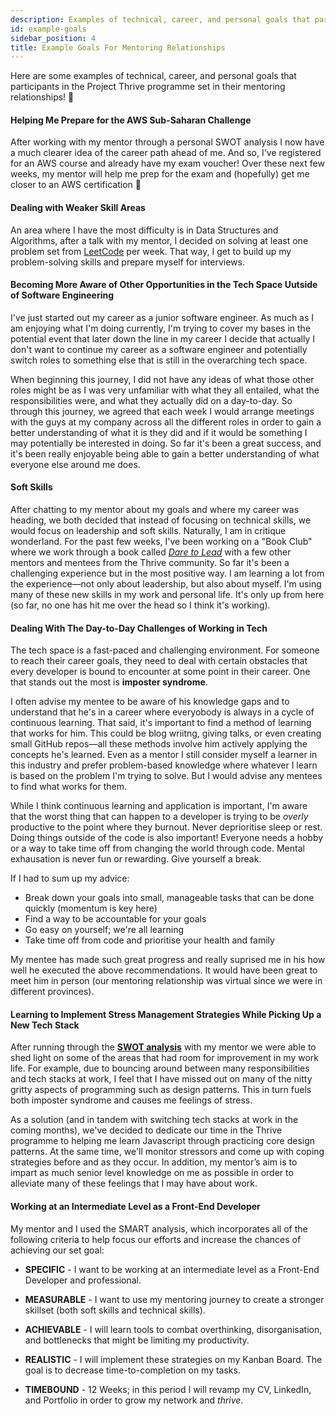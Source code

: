 ```yaml
---
description: Examples of technical, career, and personal goals that participants in the Project Thrive programme set in their mentoring relationships
id: example-goals
sidebar_position: 4
title: Example Goals For Mentoring Relationships
---
```


<head>
    <meta property="og:title" content="Example Goals for Mentoring Relationships" />
    <meta property="og:type" content="article" />
    <meta property="og:url" content="https://www.developermentoring.guide/community-resources/example-goals" />
</head>

Here are some examples of technical, career, and personal goals that participants in the Project Thrive programme set in their mentoring relationships! 🚀

#### Helping Me Prepare for the AWS Sub-Saharan Challenge

After working with my mentor through a personal SWOT analysis I now have a much clearer idea of the career path ahead of me. And so, I've registered for an AWS course and already have my exam voucher! Over these next few weeks, my mentor will help me prep for the exam and (hopefully) get me closer to an AWS certification 🤞

#### Dealing with Weaker Skill Areas

An area where I have the most difficulty is in Data Structures and Algorithms, after a talk with my mentor, I decided on solving at least one problem set from [LeetCode](https://leetcode.com/) per week. That way, I get to build up my problem-solving skills and prepare myself for interviews.

#### Becoming More Aware of Other Opportunities in the Tech Space Uutside of Software Engineering

I've just started out my career as a junior software engineer. As much as I am enjoying what I'm doing currently, I'm trying to cover my bases in the potential event that later down the line in my career I decide that actually I don't want to continue my career as a software engineer and potentially switch roles to something else that is still in the overarching tech space.

When beginning this journey, I did not have any ideas of what those other roles might be as I was very unfamiliar with what they all entailed, what the responsibilities were, and what they actually did on a day-to-day. So through this journey, we agreed that each week I would arrange meetings with the guys at my company across all the different roles in order to gain a better understanding of what it is they did and if it would be something I may potentially be interested in doing. So far it's been a great success, and it's been really enjoyable being able to gain a better understanding of what everyone else around me does.

#### Soft Skills

After chatting to my mentor about my goals and where my career was heading, we both decided that instead of focusing on technical skills, we would focus on leadership and soft skills. Naturally, I am in critique wonderland. For the past few weeks, I've been working on a "Book Club" where we work through a book called [*Dare to Lead*](https://www.amazon.com/Dare-Lead-Brave-Conversations-Hearts/dp/0399592520) with a few other mentors and mentees from the Thrive community. So far it's been a challenging experience but in the most positive way. I am learning a lot from the experience—not only about leadership, but also about myself. I'm using many of these new skills in my work and personal life. It's only up from here (so far, no one has hit me over the head so I think it's working).

#### Dealing With The Day-to-Day Challenges of Working in Tech

The tech space is a fast-paced and challenging environment. For someone to reach their career goals, they need to deal with certain obstacles that every developer is bound to encounter at some point in their career. One that stands out the most is **imposter syndrome**.

I often advise my mentee to be aware of his knowledge gaps and to understand that he's in a career where everyobody is always in a cycle of continuous learning. That said, it's important to find a method of learning that works for him. This could be blog wriitng, giving talks, or even creating small GitHub repos—all these methods involve him actively applying the concepts he's learned. Even as a mentor I still consider myself a learner in this industry and prefer problem-based knowledge where whatever I learn is based on the problem I'm trying to solve. But I would advise any mentees to find what works for them.

While I think continuous learning and application is important, I'm aware that the worst thing that can happen to a developer is trying to be *overly* productive to the point where they burnout. Never deprioritise sleep or rest. Doing things outside of the code is also important! Everyone needs a hobby or a way to take time off from changing the world through code. Mental exhausation is never fun or rewarding. Give yourself a break.

If I had to sum up my advice:

- Break down your goals into small, manageable tasks that can be done quickly (momentum is key here)
- Find a way to be accountable for your goals
- Go easy on yourself; we're all learning
- Take time off from code and prioritise your health and family

My mentee has made such great progress and really suprised me in his how well he executed the above recommendations. It would have been great to meet him in person (our mentoring relationship was virtual since we were in different provinces).

#### Learning to Implement Stress Management Strategies While Picking Up a New Tech Stack

After running through the [**SWOT analysis**](https://www.developermentoring.guide/essential-mentoring-resources/personal-swot-analysis) with my mentor we were able to shed light on some of the areas that had room for improvement in my work life. For example, due to bouncing around between many responsibilities and tech stacks at work, I feel that I have missed out on many of the nitty gritty aspects of programming such as design patterns. This in turn fuels both imposter syndrome and causes me feelings of stress.

As a solution (and in tandem with switching tech stacks at work in the coming months), we've decided to dedicate our time in the Thrive programme to helping me learn Javascript through practicing core design patterns. At the same time, we'll monitor stressors and come up with coping strategies before and as they occur. In addition, my mentor’s aim is to impart as much senior level knowledge on me as possible in order to alleviate many of these feelings that I may have about work.

#### Working at an Intermediate Level as a Front-End Developer

My mentor and I used the SMART analysis, which incorporates all of the following criteria to help focus our efforts and increase the chances of achieving our set goal:

- **SPECIFIC** - I want to be working at an intermediate level as a Front-End Developer and professional.

- **MEASURABLE** - I want to use my mentoring journey to create a stronger skillset (both soft skills and technical skills).

- **ACHIEVABLE** - I will learn tools to combat overthinking, disorganisation, and bottlenecks that might be limiting my productivity.

- **REALISTIC** - I will implement these strategies on my Kanban Board. The goal is to decrease time-to-completion on my tasks.

- **TIMEBOUND** - 12 Weeks; in this period I will revamp my CV, LinkedIn, and Portfolio in order to grow my network and *thrive*.
